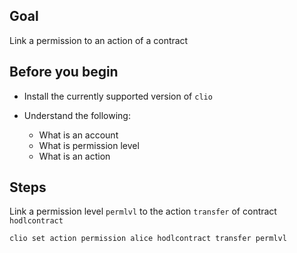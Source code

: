 ## Goal

Link a permission to an action of a contract

## Before you begin

* Install the currently supported version of `clio`

* Understand the following:
  * What is an account
  * What is permission level
  * What is an action

## Steps

Link a permission level `permlvl` to the action `transfer` of contract `hodlcontract`

```sh
clio set action permission alice hodlcontract transfer permlvl
```